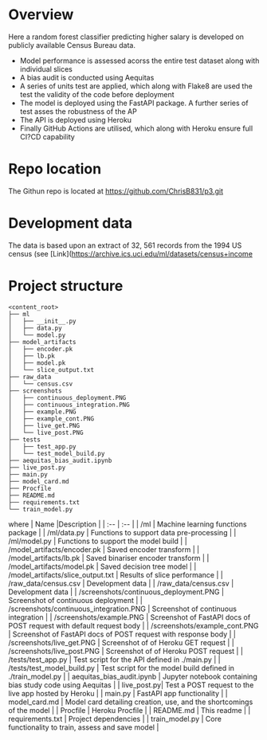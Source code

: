 # Overview
Here a random forest classifier predicting higher salary is developed on publicly available Census Bureau data. 

* Model performance is assessed acorss the entire test dataset along with individual slices
* A bias audit is conducted using Aequitas
* A series of units test are applied, which along with Flake8 are used the test the validity of the code before deployment
* The model is deployed using the FastAPI package. A further series of test asses the robustness of the AP
* The API is deployed using Heroku
* Finally GitHub Actions are utilised, which along with Heroku ensure full CI?CD capability



# Repo location
The Githun repo is located at https://github.com/ChrisB831/p3.git



# Development data
The data is based upon an extract of 32, 561 records from the 1994 US census (see [Link](https://archive.ics.uci.edu/ml/datasets/census+income



# Project structure
```
<content_root>
├── ml
│	├── __init__.py
│	├── data.py
│   └── model.py
├── model_artifacts
│	├── encoder.pk
│	├── lb.pk
│	├── model.pk
│   └── slice_output.txt
├── raw_data
│   └── census.csv
├── screenshots
│	├── continuous_deployment.PNG
│	├── continuous_integration.PNG
│	├── example.PNG
│	├── example_cont.PNG
│	├── live_get.PNG
│   └── live_post.PNG
├── tests
│	├── test_app.py
│   └── test_model_build.py
├── aequitas_bias_audit.ipynb
├── live_post.py
├── main.py
├── model_card.md
├── Procfile
├── README.md
├── requirements.txt
└── train_model.py
```

where
| Name |Description |
| :-- | :-- |
| /ml | Machine learning functions package |
| /ml/data.py | Functions to support data pre-processing |
| /ml/model.py | Functions to support the model build |
| /model_artifacts/encoder.pk | Saved encoder transform |
| /model_artifacts/lb.pk | Saved binariser encoder transform |
| /model_artifacts/model.pk | Saved decision tree model |
| /model_artifacts/slice_output.txt | Results of slice performance |
| /raw_data/census.csv | Development data |
| /raw_data/census.csv | Development data |
| /screenshots/continuous_deployment.PNG | Screenshot of continuous deployment |
| /screenshots/continuous_integration.PNG | Screenshot of continuous integration |
| /screenshots/example.PNG | Screenshot of FastAPI docs of POST request with default request body |
| /screenshots/example_cont.PNG | Screenshot of FastAPI docs of POST request with response body |
| /screenshots/live_get.PNG | Screenshot of of Heroku GET request |
| /screenshots/live_post.PNG | Screenshot of of Heroku POST request |
| /tests/test_app.py | Test script for the API defined in ./main.py |
| /tests/test_model_build.py | Test script for the model build defined in ./train_model.py |
| aequitas_bias_audit.ipynb | Jupyter notebook containing bias study code using Aequitas |
| live_post.py| Test a POST request to the live app hosted by Heroku |
| main.py | FastAPI app functionality |
| model_card.md | Model card detailing creation, use, and the shortcomings of the model |
| Procfile | Heroku Procfile |
| README.md | This readme |
| requirements.txt | Project dependencies |
| train_model.py | Core functionality to train, assess and save model |
